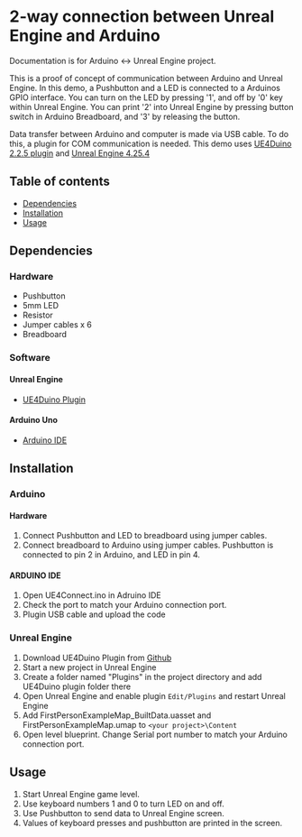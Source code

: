 # 2-way connection between Unreal Engine and Arduino
Documentation is for Arduino <-> Unreal Engine project.

This is a proof of concept of communication between Arduino and Unreal Engine. In this demo, a Pushbutton and a LED is connected to a Arduinos GPIO interface. You can turn on the LED by pressing '1', and off by '0' key within Unreal Engine. You can print '2' into Unreal Engine by pressing button switch in Arduino Breadboard, and '3' by releasing the button.

Data transfer between Arduino and computer is made via USB cable. To do this, a plugin for COM communication is needed. This demo uses [UE4Duino 2.2.5 plugin](https://github.com/RVillani/UE4Duino) and [Unreal Engine 4.25.4](https://www.unrealengine.com/en-US/)

## Table of contents
* [Dependencies](#dependencies)
* [Installation](#installation)
* [Usage](#usage)

## Dependencies

### Hardware
* Pushbutton
* 5mm LED
* Resistor
* Jumper cables x 6
* Breadboard

### Software

#### Unreal Engine
* [UE4Duino Plugin](https://github.com/RVillani/UE4Duino)

#### Arduino Uno
* [Arduino IDE](https://www.arduino.cc/en/software)

## Installation

### Arduino

#### Hardware
1. Connect Pushbutton and LED to breadboard using jumper cables.
2. Connect breadboard to Arduino using jumper cables.  Pushbutton is connected to pin 2 in Arduino, and LED in pin 4.

#### ARDUINO IDE
1. Open UE4Connect.ino in Adruino IDE
2. Check the port to match your Arduino connection port.
3. Plugin USB cable and upload the code


### Unreal Engine
1. Download UE4Duino Plugin from [Github]((https://github.com/RVillani/UE4Duino))
2. Start a new project in Unreal Engine
3. Create a folder named "Plugins" in the project directory and add UE4Duino plugin folder there
4. Open Unreal Engine and enable plugin `Edit/Plugins` and restart Unreal Engine
5. Add FirstPersonExampleMap_BuiltData.uasset and FirstPersonExampleMap.umap to `<your project>\Content`
6. Open level blueprint. Change Serial port number to match your Arduino connection port.

## Usage

1. Start Unreal Engine game level.
2. Use keyboard numbers 1 and 0 to turn LED on and off.
3. Use Pushbutton to send data to Unreal Engine screen.
4. Values of keyboard presses and pushbutton are printed in the screen.
